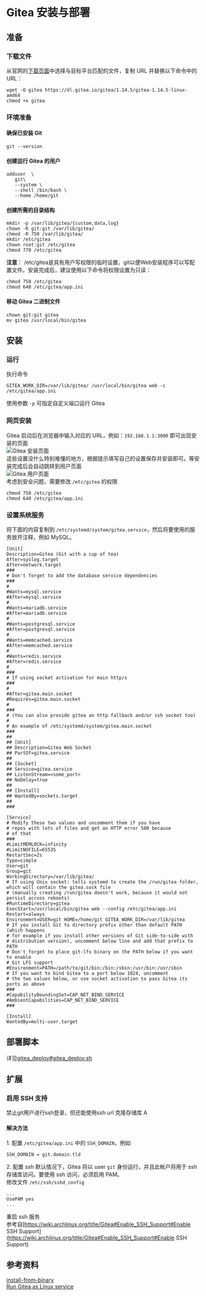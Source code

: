 # Gitea 安装与部署

## 准备

### 下载文件

从官网的[下载页面](https://dl.gitea.io/gitea/)中选择与目标平台匹配的文件，复制
URL 并替换以下命令中的 URL：

    wget -O gitea https://dl.gitea.io/gitea/1.14.5/gitea-1.14.5-linux-amd64
    chmod +x gitea

### 环境准备

#### 确保已安装 Git

    git --version

#### 创建运行 Gitea 的用户

    adduser  \
       git\
       --system \
       --shell /bin/bash \
       --home /home/git

#### 创建所需的目录结构

    mkdir -p /var/lib/gitea/{custom,data,log}
    chown -R git:git /var/lib/gitea/
    chmod -R 750 /var/lib/gitea/
    mkdir /etc/gitea
    chown root:git /etc/gitea
    chmod 770 /etc/gitea

**注意**：
/etc/gitea是具有用户写权限的临时设置，git以便Web安装程序可以写配置文件。安装完成后，建议使用以下命令将权限设置为只读：

    chmod 750 /etc/gitea
    chmod 640 /etc/gitea/app.ini

#### 移动 Gitea 二进制文件

    chown git:git gitea
    mv gitea /usr/local/bin/gitea

## 安装

### 运行

执行命令

    GITEA_WORK_DIR=/var/lib/gitea/ /usr/local/bin/gitea web -c /etc/gitea/app.ini

使用参数 `-p` 可指定自定义端口运行 Gitea

### 网页安装

Gitea 启动后在浏览器中输入对应的 URL，例如：`192.168.1.1:3000`
即可出现安装的页面  
![Gitea
安装页面](https://raw.githubusercontent.com/coderqs/wiki_img/master/%E5%B7%A5%E5%85%B7/%E7%BC%96%E7%A8%8B%E5%B7%A5%E5%85%B7/%E7%89%88%E6%9C%AC%E6%8E%A7%E5%88%B6/gitea/gitea_%E5%AE%89%E8%A3%85%E7%95%8C%E9%9D%A2.png)  
这些设置没什么特别难懂的地方，根据提示填写自己的设置保存并安装即可。等安装完成后会自动跳转到用户页面  
![Gitea
用户页面](https://raw.githubusercontent.com/coderqs/wiki_img/master/%E5%B7%A5%E5%85%B7/%E7%BC%96%E7%A8%8B%E5%B7%A5%E5%85%B7/%E7%89%88%E6%9C%AC%E6%8E%A7%E5%88%B6/gitea/gitea_%E7%94%A8%E6%88%B7%E9%A1%B5%E9%9D%A2.png)  
考虑到安全问题，需要修改 `/etc/gitea` 的权限

    chmod 750 /etc/gitea
    chmod 640 /etc/gitea/app.ini

### 设置系统服务

将下面的内容复制到
`/etc/systemd/system/gitea.service`，然后将要使用的服务放开注释，例如
MySQL。

    [Unit]
    Description=Gitea (Git with a cup of tea)
    After=syslog.target
    After=network.target
    ###
    # Don't forget to add the database service dependencies
    ###
    #
    #Wants=mysql.service
    #After=mysql.service
    #
    #Wants=mariadb.service
    #After=mariadb.service
    #
    #Wants=postgresql.service
    #After=postgresql.service
    #
    #Wants=memcached.service
    #After=memcached.service
    #
    #Wants=redis.service
    #After=redis.service
    #
    ###
    # If using socket activation for main http/s
    ###
    #
    #After=gitea.main.socket
    #Requires=gitea.main.socket
    #
    ###
    # (You can also provide gitea an http fallback and/or ssh socket too)
    #
    # An example of /etc/systemd/system/gitea.main.socket
    ###
    ##
    ## [Unit]
    ## Description=Gitea Web Socket
    ## PartOf=gitea.service
    ##
    ## [Socket]
    ## Service=gitea.service
    ## ListenStream=<some_port>
    ## NoDelay=true
    ##
    ## [Install]
    ## WantedBy=sockets.target
    ##
    ###

    [Service]
    # Modify these two values and uncomment them if you have
    # repos with lots of files and get an HTTP error 500 because
    # of that
    ###
    #LimitMEMLOCK=infinity
    #LimitNOFILE=65535
    RestartSec=2s
    Type=simple
    User=git
    Group=git
    WorkingDirectory=/var/lib/gitea/
    # If using Unix socket: tells systemd to create the /run/gitea folder, which will contain the gitea.sock file
    # (manually creating /run/gitea doesn't work, because it would not persist across reboots)
    #RuntimeDirectory=gitea
    ExecStart=/usr/local/bin/gitea web --config /etc/gitea/app.ini
    Restart=always
    Environment=USER=git HOME=/home/git GITEA_WORK_DIR=/var/lib/gitea
    # If you install Git to directory prefix other than default PATH (which happens
    # for example if you install other versions of Git side-to-side with
    # distribution version), uncomment below line and add that prefix to PATH
    # Don't forget to place git-lfs binary on the PATH below if you want to enable
    # Git LFS support
    #Environment=PATH=/path/to/git/bin:/bin:/sbin:/usr/bin:/usr/sbin
    # If you want to bind Gitea to a port below 1024, uncomment
    # the two values below, or use socket activation to pass Gitea its ports as above
    ###
    #CapabilityBoundingSet=CAP_NET_BIND_SERVICE
    #AmbientCapabilities=CAP_NET_BIND_SERVICE
    ###

    [Install]
    WantedBy=multi-user.target

## 部署脚本

详见[gitea_deploy#gitea_deploy.sh](/脚本管理/gitea_deploy#gitea_deploy.sh)

## 扩展

### 启用 SSH 支持

禁止git用户进行ssh登录，但还能使用ssh url 克隆存储库 A

#### 解决方法

1\. 配置 `/etc/gitea/app.ini` 中的 `SSH_DOMAIN`，例如

    SSH_DOMAIN = git.domain.tld

2\. 配置 ssh 默认情况下，Gitea 将以 user `git`
身份运行，并且此帐户将用于 ssh 存储库访问。要使用 ssh 访问，必须启用
PAM。  
修改文件 `/etc/ssh/sshd_config`

    ...
    UsePAM yes
    ...

重启 ssh 服务  
参考自[https://wiki.archlinux.org/title/Gitea#Enable_SSH_Support#Enable SSH Support](https://wiki.archlinux.org/title/Gitea#Enable_SSH_Support#Enable SSH Support)

## 参考资料

[install-from-binary](https://docs.gitea.io/en-us/install-from-binary/)  
[Run Gitea as Linux
service](https://docs.gitea.io/en-us/linux-service/)  
